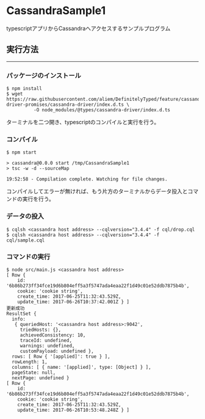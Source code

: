 # CassandraSample1

typescriptアプリからCassandraへアクセスするサンプルプログラム

## 実行方法
---

### パッケージのインストール

```
$ npm install
$ wget https://raw.githubusercontent.com/aliem/DefinitelyTyped/feature/cassandra-driver-promises/cassandra-driver/index.d.ts \
          -O node_modules/@types/cassandra-driver/index.d.ts
```

ターミナルを二つ開き、typescriptのコンパイルと実行を行う。

### コンパイル

```shell
$ npm start

> cassandra@0.0.0 start /tmp/CassandraSample1
> tsc -w -d --sourceMap

19:52:58 - Compilation complete. Watching for file changes.
```

コンパイルしてエラーが無ければ、もう片方のターミナルからデータ投入とコマンドの実行を行う。

### データの投入

```shell
$ cqlsh <cassandra host address> --cqlversion="3.4.4" -f cql/drop.cql 
$ cqlsh <cassandra host address> --cqlversion="3.4.4" -f cql/sample.cql 
```

### コマンドの実行

```shell
$ node src/main.js <cassandra host address>
[ Row {
    id: '6b86b273ff34fce19d6b804eff5a3f5747ada4eaa22f1d49c01e52ddb7875b4b',
    cookie: 'cookie string',
    create_time: 2017-06-25T11:32:43.529Z,
    update_time: 2017-06-26T10:37:42.001Z } ]
更新成功
ResultSet {
  info: 
   { queriedHost: '<cassandra host address>:9042',
     triedHosts: {},
     achievedConsistency: 10,
     traceId: undefined,
     warnings: undefined,
     customPayload: undefined },
  rows: [ Row { '[applied]': true } ],
  rowLength: 1,
  columns: [ { name: '[applied]', type: [Object] } ],
  pageState: null,
  nextPage: undefined }
[ Row {
    id: '6b86b273ff34fce19d6b804eff5a3f5747ada4eaa22f1d49c01e52ddb7875b4b',
    cookie: 'cookie string',
    create_time: 2017-06-25T11:32:43.529Z,
    update_time: 2017-06-26T10:53:48.248Z } ]
```

